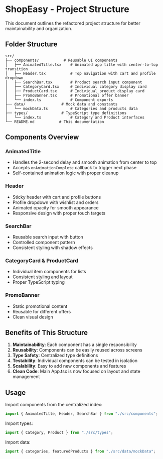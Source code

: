 # ShopEasy - Project Structure

This document outlines the refactored project structure for better maintainability and organization.

## Folder Structure

```
src/
├── components/           # Reusable UI components
│   ├── AnimatedTitle.tsx    # Animated app title with center-to-top transition
│   ├── Header.tsx           # Top navigation with cart and profile dropdown
│   ├── SearchBar.tsx        # Product search input component
│   ├── CategoryCard.tsx     # Individual category display card
│   ├── ProductCard.tsx      # Individual product display card
│   ├── PromoBanner.tsx      # Promotional offer banner
│   └── index.ts             # Component exports
├── data/                # Mock data and constants
│   └── mockData.ts          # Categories and products data
├── types/               # TypeScript type definitions
│   └── index.ts             # Category and Product interfaces
└── README.md           # This documentation
```

## Components Overview

### AnimatedTitle

- Handles the 2-second delay and smooth animation from center to top
- Accepts `onAnimationComplete` callback to trigger next phase
- Self-contained animation logic with proper cleanup

### Header

- Sticky header with cart and profile buttons
- Profile dropdown with wishlist and orders
- Animated opacity for smooth appearance
- Responsive design with proper touch targets

### SearchBar

- Reusable search input with button
- Controlled component pattern
- Consistent styling with shadow effects

### CategoryCard & ProductCard

- Individual item components for lists
- Consistent styling and layout
- Proper TypeScript typing

### PromoBanner

- Static promotional content
- Reusable for different offers
- Clean visual design

## Benefits of This Structure

1. **Maintainability**: Each component has a single responsibility
2. **Reusability**: Components can be easily reused across screens
3. **Type Safety**: Centralized type definitions
4. **Testability**: Individual components can be tested in isolation
5. **Scalability**: Easy to add new components and features
6. **Clean Code**: Main App.tsx is now focused on layout and state management

## Usage

Import components from the centralized index:

```typescript
import { AnimatedTitle, Header, SearchBar } from "./src/components";
```

Import types:

```typescript
import { Category, Product } from "./src/types";
```

Import data:

```typescript
import { categories, featuredProducts } from "./src/data/mockData";
```
